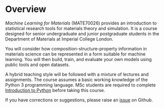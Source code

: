 # Overview

_Machine Learning for Materials_ (MATE70026) provides an introduction to statistical research tools for materials theory and simulation. It is a course designed for senior undergraduate and junior postgraduate students in the Department of Materials at Imperial College London.

You will consider how composition-structure-property information in materials science can be represented in a form suitable for machine learning. You will then build, train, and evaluate your own models using public tools and open datasets. 

A hybrid teaching style will be followed with a mixture of lectures and assignments. The course assumes a basic working knowledge of the Python 3 programming language.  MSc students are required to complete [Introduction to Python](https://www.imperial.ac.uk/students/academic-support/graduate-school/students/doctoral/professional-development/research-computing-data-science/courses/intro-to-python) before taking this course.

If you have corrections or suggestions, please raise an [issue](https://github.com/aronwalsh/MLforMaterials/issues) on Github.

```{tableofcontents}
```
